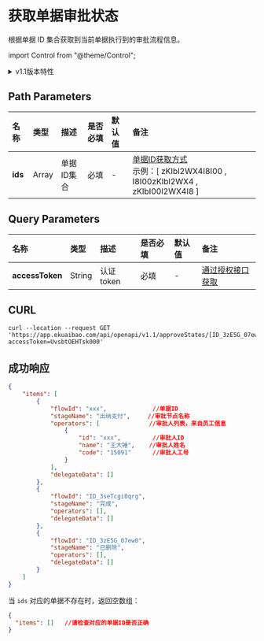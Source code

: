 # 获取单据审批状态
根据单据 ID 集合获取到当前单据执行到的审批流程信息。

import Control from "@theme/Control";

<Control
method="GET"
url="/api/openapi/v1.1/approveStates/[`ids`]"
/>

<details>
  <summary>v1.1版本特性</summary>
  <div>
    - 🐞 新增了能获取到已删除的单据，并且显示“已删除”状态。
  </div>
</details>

## Path Parameters

| 名称 | 类型 | 描述 | 是否必填 | 默认值 | 备注 |
| :--- | :--- | :--- | :--- |:--- | :--- |
| **ids** | Array | 单据ID集合 | 必填 | - | [单据ID获取方式](/docs/open-api/flows/question-answer#问题一)<br/>示例：[ zKIbl2WX4I8I00 , I8I00zKIbl2WX4 , zKIbI00l2WX4I8 ] |

## Query Parameters

| 名称 | 类型 | 描述 | 是否必填 | 默认值 | 备注 |
| :--- | :--- | :--- | :--- |:--- | :--- |
| **accessToken** | String | 认证token | 必填 | - | [通过授权接口获取](/docs/open-api/getting-started/auth) |

## CURL
```shell
curl --location --request GET 'https://app.ekuaibao.com/api/openapi/v1.1/approveStates/[ID_3zE5G_07ew0,ID_3zJ05rt0DY0]?accessToken=UvsbtOEHTsk000'
```

## 成功响应
```json
{
    "items": [
        {
            "flowId": "xxx",             //单据ID
            "stageName": "出纳支付",     //审批节点名称
            "operators": [              //审批人列表，来自员工信息
                {     
                    "id": "xxx",         //审批人ID
                    "name": "王大锤",    //审批人姓名
                    "code": "15091"      //审批人工号
                }
            ],
            "delegateData": []
        },
        {
            "flowId": "ID_3seTcgi0qrg",
            "stageName": "完成",
            "operators": [],
            "delegateData": []
        },
        {
            "flowId": "ID_3zE5G_07ew0",
            "stageName": "已删除",
            "operators": [],
            "delegateData": []
        }
    ]
}
```

当 `ids` 对应的单据不存在时，返回空数组：
```json
{
  "items": []   //请检查对应的单据ID是否正确
}
```


